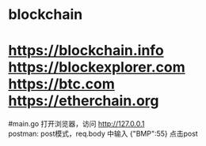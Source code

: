 # blockchain
# https://blockchain.info   https://blockexplorer.com https://btc.com   https://etherchain.org

#main.go
打开浏览器，访问 http://127.0.0.1  
postman: post模式，req.body 中输入 {"BMP":55} 点击post  
